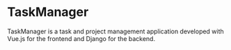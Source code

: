 # TaskManager
TaskManager is a task and project management application developed with Vue.js for the frontend and Django for the backend. 
